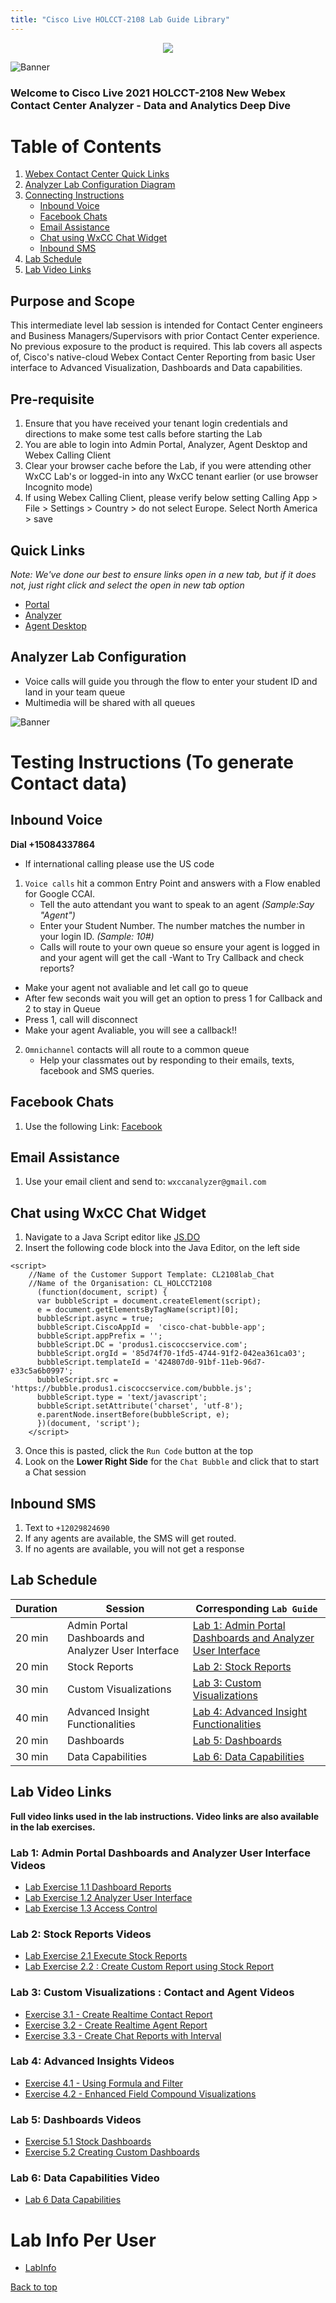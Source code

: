 ```yaml
---
title: "Cisco Live HOLCCT-2108 Lab Guide Library"
---
```

<p align="center">
  <img src="https://ayankovs-ccp-s3.s3.eu-west-3.amazonaws.com/CiscoLiveLogo.jpg">
</p>

![Banner](images/wxccbanner.jpg)

### Welcome to Cisco Live 2021 HOLCCT-2108 New Webex Contact Center Analyzer - Data and Analytics Deep Dive  

# Table of Contents
1. [Webex Contact Center Quick Links](#quick-links)
2. [Analyzer Lab Configuration Diagram](#analyzer-lab-configuration)
3. [Connecting Instructions](#connecting-instructions)
	* [Inbound Voice](#inbound-voice)
	* [Facebook Chats](#facebook-chats)
	* [Email Assistance](#email-assistance)
	* [Chat using WxCC Chat Widget](#chat-using-wxcc-chat-widget)
	* [Inbound SMS](#inbound-sms)
4. [Lab Schedule](#lab-schedule)
5. [Lab Video Links](#lab-video-links)

## Purpose and Scope
This intermediate level lab session is intended for Contact Center engineers and Business Managers/Supervisors with prior Contact Center experience. No previous exposure to the product is required. This lab covers all aspects of, Cisco's native-cloud Webex Contact Center Reporting from basic User interface to Advanced Visualization, Dashboards and Data capabilities.

## Pre-requisite

1. Ensure that you have received your tenant login credentials and directions to make some test calls before starting the Lab
2. You are able to login into Admin Portal, Analyzer, Agent Desktop and Webex Calling Client
3. Clear your browser cache before the Lab, if you were attending other WxCC Lab's or logged-in into any WxCC tenant earlier (or use browser Incognito mode)
4. If using Webex Calling Client, please verify below setting
 Calling App > File > Settings > Country > do not select Europe. Select North America > save 

## Quick Links
*Note: We've done our best to ensure links open in a new tab, but if it does not, just right click and select the open in new tab option*

* <a href="https://portal.wxcc-us1.cisco.com/portal" target="_blank">Portal</a>
* <a href="https://analyzer.wxcc-us1.cisco.com/analyzer/home" target="_blank">Analyzer</a>
* <a href="https://desktop.wxcc-us1.cisco.com" target="_blank">Agent Desktop</a>

## Analyzer Lab Configuration
- Voice calls will guide you through the flow to enter your student ID and land in your team queue
- Multimedia will be shared with all queues

![Banner](images/analyzerlabsetup.jpg)

# Testing Instructions (To generate Contact data)
## Inbound Voice
**Dial +15084337864**
* If international calling please use the US code

 1. `Voice calls` hit a common Entry Point and answers with a Flow enabled for Google CCAI.
	* Tell the auto attendant you want to speak to an agent  _(Sample:Say "Agent")_
	* Enter your Student Number.  The number matches the number in your login ID. _(Sample: 10#)_
	* Calls will route to your own queue so ensure your agent is logged in and your agent will get the call
-Want to Try Callback and check reports?
 * Make your agent not avaliable and let call go to queue
 * After few seconds wait you will get an option to press 1 for Callback and 2 to stay in Queue
 * Press 1, call will disconnect
 * Make your agent Avaliable, you will see a callback!!
  


2. `Omnichannel` contacts will all route to a common queue
	* Help your classmates out by responding to their emails, texts, facebook and SMS queries.

## Facebook Chats
1. Use the following Link: <a href="https://www.facebook.com/Wxcc-Demo-Page-107841834739318" target="_blank">Facebook</a>

## Email Assistance
1. Use your email client and send to:  `wxccanalyzer@gmail.com`

## Chat using WxCC Chat Widget  
1. Navigate to a Java Script editor like <a href="https://js.do/" target="_blank">JS.DO</a>
2. Insert the following code block into the Java Editor, on the left side
```
<script>
    //Name of the Customer Support Template: CL2108lab_Chat
    //Name of the Organisation: CL_HOLCCT2108
      (function(document, script) {
      var bubbleScript = document.createElement(script);
      e = document.getElementsByTagName(script)[0];
      bubbleScript.async = true;
      bubbleScript.CiscoAppId =  'cisco-chat-bubble-app';
      bubbleScript.appPrefix = '';
      bubbleScript.DC = 'produs1.ciscoccservice.com';
      bubbleScript.orgId = '85d74f70-1fd5-4744-91f2-042ea361ca03';
      bubbleScript.templateId = '424807d0-91bf-11eb-96d7-e33c5a6b0997';
      bubbleScript.src = 'https://bubble.produs1.ciscoccservice.com/bubble.js';
      bubbleScript.type = 'text/javascript';
      bubbleScript.setAttribute('charset', 'utf-8');
      e.parentNode.insertBefore(bubbleScript, e);
      })(document, 'script');
    </script>
```
3. Once this is pasted, click the `Run Code` button at the top
4. Look on the **Lower Right Side** for the `Chat Bubble` and click that to start a Chat session

## Inbound SMS
1. Text to `+12029824690`
2. If any agents are available, the SMS will get routed.
3. If no agents are available, you will not get a response


## Lab Schedule

| Duration | Session | Corresponding `Lab Guide` |
| ---- | ------- | ----------------- |
| 20 min | Admin Portal Dashboards and Analyzer User Interface |  [Lab 1: Admin Portal Dashboards and Analyzer User Interface](livelabs/Lab1Analyzer.md) |
| 20 min | Stock Reports | [Lab 2: Stock Reports](livelabs/Lab2Analyzer.md) |
| 30 min | Custom Visualizations| [Lab 3: Custom Visualizations](livelabs/Lab3Analyzer.md) |
| 40 min |Advanced Insight Functionalities| [Lab 4: Advanced Insight Functionalities](livelabs/Lab4Analyzer.md) |
| 20 min | Dashboards | [Lab 5: Dashboards](livelabs/Lab5Analyzer.md) |
| 30 min | Data Capabilities | [Lab 6: Data Capabilities](livelabs/Lab6Analyzer.md) |

## Lab Video Links
**Full video links used in the lab instructions.  Video links are also available in the lab exercises.**

### Lab 1: Admin Portal Dashboards and Analyzer User Interface Videos
- <a href="https://youtube.com/embed/Q4kf8dHN8x8" target="_blank">Lab Exercise 1.1 Dashboard Reports</a>
- <a href="https://youtube.com/embed/4pGNHkd87Zs" target="_blank">Lab Exercise 1.2 Analyzer User Interface</a>
- <a href="https://youtube.com/embed/MdKzqrZ-EGA" target="_blank">Lab Exercise 1.3 Access Control</a>
### Lab 2: Stock Reports Videos
- <a href="https://youtube.com/embed/aCGxNPmWvPw" target="_blank">Lab Exercise 2.1 Execute Stock Reports</a>
- <a href="https://youtube.com/embed/f-vsOu32tD4" target="_blank">Lab Exercise 2.2 : Create Custom Report using Stock Report</a>
### Lab 3: Custom Visualizations : Contact and Agent Videos
- <a href="https://youtube.com/embed/n4qAwwhuTmg" target="_blank">Exercise 3.1 - Create Realtime Contact Report</a>
- <a href="https://youtube.com/embed/IiA0RYmgoIE" target="_blank">Exercise 3.2 - Create Realtime Agent Report</a>
- <a href="https://youtube.com/embed/t_Ub0xGfG0s" target="_blank">Exercise 3.3 - Create Chat Reports with Interval</a>
### Lab 4: Advanced Insights Videos
- <a href="https://youtube.com/embed/mIaUgAEjRHs" target="_blank">Exercise 4.1 - Using Formula and Filter</a>
- <a href="https://youtube.com/embed/Poc7WdDdbEM" target="_blank">Exercise 4.2 - Enhanced Field Compound Visualizations</a>
### Lab 5: Dashboards Videos
- <a href="https://youtube.com/embed/quuS5xrsmgI" target="_blank">Exercise 5.1 Stock Dashboards</a>
- <a href="https://youtube.com/embed/MokwdERAlgc" target="_blank">Exercise 5.2 Creating Custom Dashboards</a>
### Lab 6: Data Capabilities Video
- <a href="https://youtube.com/embed/NBwnjKByJB4" target="_blank">Lab 6 Data Capabilities</a>


# Lab Info Per User
* [LabInfo](livelabs/labinfo.md)

[Back to top](#welcome-to-cisco-live-2021-holcct-2108-new-webex-contact-center-analyzer---data-and-analytics-deep-dive)

